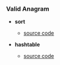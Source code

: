 ### Valid Anagram

- **sort**
    - [source code](source/sort.py)

- **hashtable**
    - [source code](source/hashtable.py)
